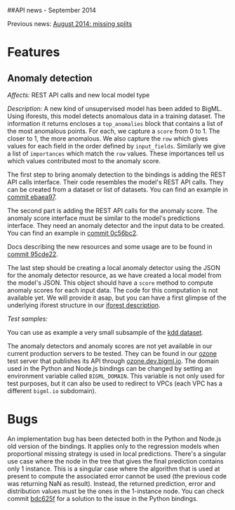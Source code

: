 ##API news - September 2014

Previous news: [August 2014: missing splits](archive/news_201408.md)

Features
========

Anomaly detection
-----------------


*Affects:* REST API calls and new local model type

*Description:* A new kind of unsupervised model has been added to BigML.
Using iforests, this
model detects anomalous data in a training dataset.  The
information it returns encloses a `top_anomalies` block
that contains a list of the most anomalous
points. For each, we capture a `score` from 0 to 1.  The closer to 1,
the more anomalous. We also capture the `row` which gives values for
each field in the order defined by `input_fields`.  Similarly we give
a list of `importances` which match the `row` values.  These
importances tell us which values contributed most to the anomaly
score.

The first step to bring anomaly detection to the bindings is adding the
REST API calls interface. Their code resembles the model's REST API calls.
They can be created from a dataset or list of datasets. You can find an
example in 
[commit ebaea97](https://github.com/bigmlcom/python/commit/ebaea97a5d5eae32b0f4440716d3a97ee37a829e).

The second part is adding the REST API calls for the anomaly score. The anomaly
score interface must be similar to the model's predictions interface. They need
an anomaly detector and the input data to be created. You can find an example
in [commit 0c56bc2](https://github.com/bigmlcom/python/commit/0c56bc2000c40be7102f4ccaa92188397d209345).

Docs describing the new resources and some usage are to be found in [commit 95cde22](https://github.com/mmerce/python/commit/95cde228bbd7e0f016e6a7a8b7ddcbeff3dbda72).

The last step should be creating a local anomaly detector using the JSON for
the anomaly detector resource, as we have created a local model from the
model's JSON. This object should have a `score` method to compute anomaly
scores for each input data. The code for this computation is not available yet.
We will provide it asap, but you can have a first glimpse of the underlying
iforest structure in our [iforest description](iforest.md).

*Test samples:*

You can use as example a very small subsample of the
[kdd dataset](data/tiny_kdd.csv).

The anomaly detectors and anomaly scores are not yet available in our current
production servers to be tested. They can be found in our
[ozone](https://ozone.dev.bigml.com) test server that publishes its API
through [ozone.dev.bigml.io](https://ozone.dev.bigml.io/). The domain used
in the Python and Node.js bindings can be changed by setting an environment
variable called `BIGML_DOMAIN`. This variable is not only used for test
purposes, but it can also be used to redirect to VPCs
(each VPC has a different `bigml.io` subdomain).

Bugs
====

An implementation bug has been detected both in the Python and Node.js old
version of the bindings. It applies only to the regression models when
proportional missing strategy is used in local predictions. There's a singular
use case where the node in the tree that gives the final prediction contains
only 1 instance. This is a singular case where the algorithm that is used
at present to compute the associated error cannot be used (the previous code
was returning NaN as result). Instead, the
returned prediction, error and distribution values must be the ones in the
1-instance node. You can check commit
[bdc625f](https://github.com/bigmlcom/python/commit/bdc625fe4ea0ba84c265e5cf7545c10595f86b95)
for a solution to the issue in the Python bindings.
